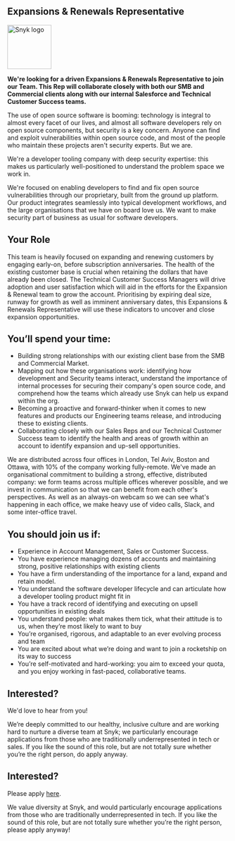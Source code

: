 Expansions & Renewals Representative
---

<img src="https://res.cloudinary.com/snyk/image/upload/v1537345894/press-kit/brand/logo-black.png" width="100" alt="Snyk logo" />

<p><strong>We're looking for a driven Expansions &amp; Renewals Representative to join our Team. This Rep will collaborate closely with both our SMB and Commercial clients along with our internal Salesforce and Technical Customer Success teams. </strong></p>
<p>The use of open source software is booming: technology is integral to almost every facet of our lives, and almost all software developers rely on open source components, but security is a key concern. Anyone can find and exploit vulnerabilities within open source code, and most of the people who maintain these projects aren't security experts. But we are. </p>
<p>We're a developer tooling company with deep security expertise: this makes us particularly well-positioned to understand the problem space we work in. </p>
<p>We're focused on enabling developers to find and fix open source vulnerabilities through our proprietary, built from the ground up platform. Our product integrates seamlessly into typical development workflows, and the large organisations that we have on board love us. We want to make security part of business as usual for software developers. </p>
<h2>Your Role</h2>
<p>This team is heavily focused on expanding and renewing customers by engaging early-on, before subscription anniversaries. The health of the existing customer base is crucial when retaining the dollars that have already been closed. The Technical Customer Success Managers will drive adoption and user satisfaction which will aid in the efforts for the Expansion &amp; Renewal team to grow the account. Prioritising by expiring deal size, runway for growth as well as imminent anniversary dates, this Expansions &amp; Renewals Representative will use these indicators to uncover and close expansion opportunities. </p>
<h2><strong>You’ll spend your time:</strong></h2>
<ul>
<li>Building strong relationships with our existing client base from the SMB and Commercial Market.</li>
<li>Mapping out how these organisations work: identifying how development and Security teams interact, understand the importance of internal processes for securing their company's open source code, and comprehend how the teams which already use Snyk can help us expand within the org. </li>
<li>Becoming a proactive and forward-thinker when it comes to new features and products our Engineering teams release, and introducing these to existing clients. </li>
<li>Collaborating closely with our Sales Reps and our Technical Customer Success team to identify the health and areas of growth within an account to identify expansion and up-sell opportunities. </li>
</ul>
<p>We are distributed across four offices in London, Tel Aviv, Boston and Ottawa, with 10% of the company working fully-remote. We've made an organisational commitment to building a strong, effective, distributed company: we form teams across multiple offices wherever possible, and we invest in communication so that we can benefit from each other's perspectives. As well as an always-on webcam so we can see what's happening in each office, we make heavy use of video calls, Slack, and some inter-office travel. </p>
<h2><strong>You should join us if:</strong></h2>
<ul>
<li style="font-weight: 400;"><span style="font-weight: 400;">Experience in Account Management, Sales or Customer Success.</span></li>
<li style="font-weight: 400;"><span style="font-weight: 400;">You have experience managing dozens of accounts and maintaining strong, positive relationships with existing clients</span></li>
<li style="font-weight: 400;"><span style="font-weight: 400;">You have a firm understanding of the importance for a land, expand and retain model.</span></li>
<li style="font-weight: 400;"><span style="font-weight: 400;">You understand the software developer lifecycle and can articulate how a developer tooling product might fit in</span></li>
<li style="font-weight: 400;"><span style="font-weight: 400;">You have a track record of identifying and executing on upsell opportunities in existing deals</span></li>
<li style="font-weight: 400;"><span style="font-weight: 400;">You understand people: what makes them tick, what their attitude is to us, when they’re most likely to want to buy</span></li>
<li style="font-weight: 400;"><span style="font-weight: 400;">You’re organised, rigorous, and adaptable to an ever evolving process and team</span></li>
<li style="font-weight: 400;"><span style="font-weight: 400;">You are excited about what we’re doing and want to join a rocketship on its way to success</span></li>
<li style="font-weight: 400;"><span style="font-weight: 400;">You’re self-motivated and hard-working: you aim to exceed your quota, and you enjoy working in fast-paced, collaborative teams.</span></li>
</ul>
<h2><strong>Interested?</strong></h2>
<p><span style="font-weight: 400;">We'd love to hear from you!</span></p>
<p><span style="font-weight: 400;">We’re deeply committed to our healthy, inclusive culture and are working hard to nurture a diverse team at Snyk; we particularly encourage applications from those who are traditionally underrepresented in tech or sales. If you like the sound of this role, but are not totally sure whether you’re the right person, do apply anyway.</span></p>

Interested?
---

Please apply [here](https://boards.greenhouse.io/snyk/jobs/4197216002#app).

We value diversity at Snyk, and would particularly encourage applications from those who are traditionally underrepresented in tech.
If you like the sound of this role, but are not totally sure whether you’re the right person, please apply anyway!
